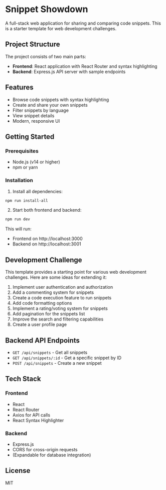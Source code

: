# Snippet Showdown

A full-stack web application for sharing and comparing code snippets. This is a starter template for web development challenges.

## Project Structure

The project consists of two main parts:

- **Frontend**: React application with React Router and syntax highlighting
- **Backend**: Express.js API server with sample endpoints

## Features

- Browse code snippets with syntax highlighting
- Create and share your own snippets
- Filter snippets by language
- View snippet details
- Modern, responsive UI

## Getting Started

### Prerequisites

- Node.js (v14 or higher)
- npm or yarn

### Installation

1. Install all dependencies:

```bash
npm run install-all
```

2. Start both frontend and backend:

```bash
npm run dev
```

This will run:
- Frontend on http://localhost:3000
- Backend on http://localhost:3001

## Development Challenge

This template provides a starting point for various web development challenges. Here are some ideas for extending it:

1. Implement user authentication and authorization
2. Add a commenting system for snippets
3. Create a code execution feature to run snippets
4. Add code formatting options
5. Implement a rating/voting system for snippets
6. Add pagination for the snippets list
7. Improve the search and filtering capabilities
8. Create a user profile page

## Backend API Endpoints

- `GET /api/snippets` - Get all snippets
- `GET /api/snippets/:id` - Get a specific snippet by ID
- `POST /api/snippets` - Create a new snippet

## Tech Stack

### Frontend
- React
- React Router
- Axios for API calls
- React Syntax Highlighter

### Backend
- Express.js
- CORS for cross-origin requests
- (Expandable for database integration)

## License

MIT 